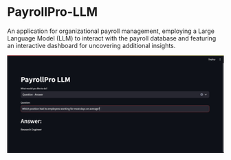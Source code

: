 # PayrollPro-LLM
An application for organizational payroll management, employing a Large Language Model (LLM) to interact with the payroll database and featuring an interactive dashboard for uncovering additional insights.

![Alt text](/project_images/qna.jpg?raw=true "Title")
